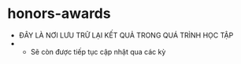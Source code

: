 # honors-awards
* ĐÂY LÀ NƠI LƯU TRỮ LẠI KẾT QUẢ TRONG QUÁ TRÌNH HỌC TẬP
* * Sẽ còn được tiếp tục cập nhật qua các kỳ
